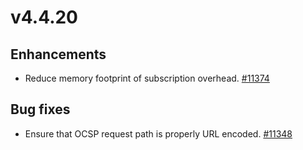 # v4.4.20

## Enhancements

- Reduce memory footprint of subscription overhead. 
[#11374](https://github.com/emqx/emqx/pull/11374)

## Bug fixes

- Ensure that OCSP request path is properly URL encoded. [#11348](https://github.com/emqx/emqx/pull/11348)

